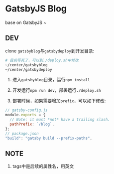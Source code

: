 # GatsbyJS Blog

base on GatsbyJS ~

## DEV

clone `gatsbyblog`与`gatsbydeploy`到开发目录:

```bash
# 目前写死了，可以到./deploy.sh中修改
~/center/gatsbyblog
~/center/gatsbydeploy
```

1. 进入`gatsbyblog`目录，运行`npm install`

1. 开发运行`npm run dev`，部署运行`./deploy.sh`

1. 部署时候，如果需要增加`prefix`，可以如下修改:

```js
// gatsby-config.js
module.exports = {
  // Note: it must *not* have a trailing slash.
  pathPrefix: `/blog`,
};
// package.json
"build": "gatsby build --prefix-paths",
```

## NOTE

1. tags中是后续的属性名，用英文
